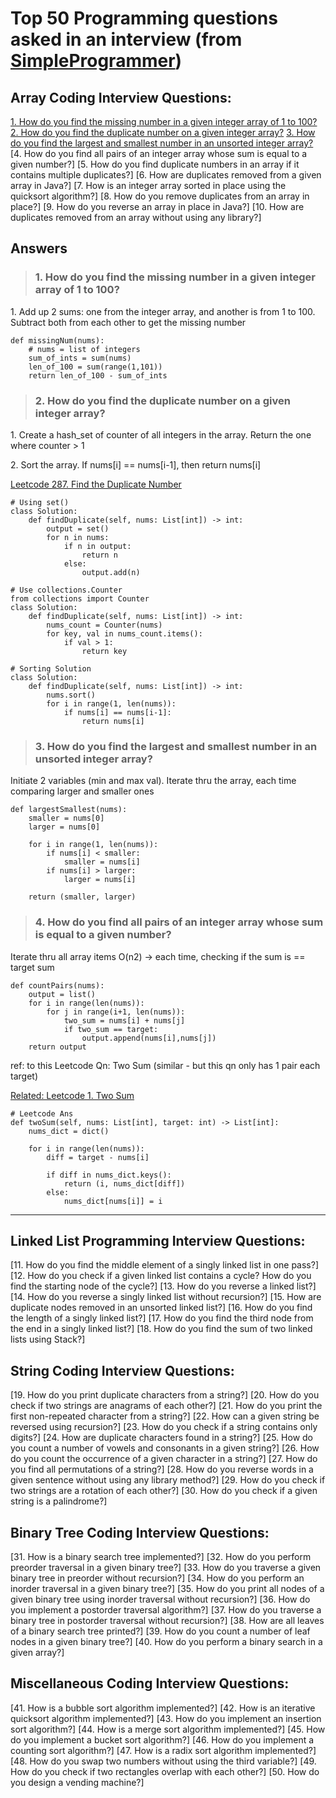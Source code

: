 # Top 50 Programming questions asked in an interview (from [SimpleProgrammer](https://content.techgig.com/hiring/20-most-frequently-asked-programming-interview-questions/articleshow/74608663.cms))

## Array Coding Interview Questions:
[1. How do you find the missing number in a given integer array of 1 to 100?](#1-how-do-you-find-the-missing-number-in-a-given-integer-array-of-1-to-100)
[2. How do you find the duplicate number on a given integer array?](#2-how-do-you-find-the-duplicate-number-on-a-given-integer-array)
[3. How do you find the largest and smallest number in an unsorted integer array?](#3-how-do-you-find-the-largest-and-smallest-number-in-an-unsorted-integer-array)
[4. How do you find all pairs of an integer array whose sum is equal to a given number?]
[5. How do you find duplicate numbers in an array if it contains multiple duplicates?]
[6. How are duplicates removed from a given array in Java?]
[7. How is an integer array sorted in place using the quicksort algorithm?]
[8. How do you remove duplicates from an array in place?]
[9. How do you reverse an array in place in Java?]
[10. How are duplicates removed from an array without using any library?]

## Answers
> ### 1. How do you find the missing number in a given integer array of 1 to 100?
<p>1. Add up 2 sums: one from the integer array, and another is from 1 to 100. Subtract both from each other to get the missing number</p>

```
def missingNum(nums):
    # nums = list of integers
    sum_of_ints = sum(nums)
    len_of_100 = sum(range(1,101))
    return len_of_100 - sum_of_ints
```

> ### 2. How do you find the duplicate number on a given integer array?
<p>1. Create a hash_set of counter of all integers in the array. Return the one where counter > 1</p>
<p>2. Sort the array. If nums[i] == nums[i-1], then return nums[i]</p>

[Leetcode 287. Find the Duplicate Number](https://leetcode.com/problems/find-the-duplicate-number/)

```
# Using set()
class Solution:
    def findDuplicate(self, nums: List[int]) -> int:
        output = set()
        for n in nums:
            if n in output:
                return n
            else:
                output.add(n)

# Use collections.Counter                
from collections import Counter
class Solution:
    def findDuplicate(self, nums: List[int]) -> int:
        nums_count = Counter(nums)
        for key, val in nums_count.items():
            if val > 1:
                return key

# Sorting Solution
class Solution:                
    def findDuplicate(self, nums: List[int]) -> int:
        nums.sort()
        for i in range(1, len(nums)):
            if nums[i] == nums[i-1]:
                return nums[i]
```

> ### 3. How do you find the largest and smallest number in an unsorted integer array?
<p>Initiate 2 variables (min and max val). Iterate thru the array, each time comparing larger and smaller ones</p>

```
def largestSmallest(nums):
    smaller = nums[0]
    larger = nums[0]

    for i in range(1, len(nums)):
        if nums[i] < smaller:
            smaller = nums[i]
        if nums[i] > larger:
            larger = nums[i]
    
    return (smaller, larger)
```

> ### 4. How do you find all pairs of an integer array whose sum is equal to a given number?
<p>Iterate thru all array items O(n2) -> each time, checking if the sum is == target sum</p>

```
def countPairs(nums):
    output = list()
    for i in range(len(nums)):
        for j in range(i+1, len(nums)):
            two_sum = nums[i] + nums[j]
            if two_sum == target:
                output.append(nums[i],nums[j])
    return output
```

<p>ref: to this Leetcode Qn: Two Sum (similar - but this qn only has 1 pair each target)</p>

[Related: Leetcode 1. Two Sum](https://leetcode.com/problems/two-sum/)

```
# Leetcode Ans
def twoSum(self, nums: List[int], target: int) -> List[int]:
    nums_dict = dict()
    
    for i in range(len(nums)):
        diff = target - nums[i]
        
        if diff in nums_dict.keys():
            return (i, nums_dict[diff])
        else:
            nums_dict[nums[i]] = i
```

---

## Linked List Programming Interview Questions:
[11. How do you find the middle element of a singly linked list in one pass?]
[12. How do you check if a given linked list contains a cycle? How do you find the starting node of the cycle?]
[13. How do you reverse a linked list?]
[14. How do you reverse a singly linked list without recursion?]
[15. How are duplicate nodes removed in an unsorted linked list?]
[16. How do you find the length of a singly linked list?]
[17. How do you find the third node from the end in a singly linked list?]
[18. How do you find the sum of two linked lists using Stack?]

## String Coding Interview Questions:
[19. How do you print duplicate characters from a string?]
[20. How do you check if two strings are anagrams of each other?]
[21. How do you print the first non-repeated character from a string?]
[22. How can a given string be reversed using recursion?]
[23. How do you check if a string contains only digits?]
[24. How are duplicate characters found in a string?]
[25. How do you count a number of vowels and consonants in a given string?]
[26. How do you count the occurrence of a given character in a string?]
[27. How do you find all permutations of a string?]
[28. How do you reverse words in a given sentence without using any library method?]
[29. How do you check if two strings are a rotation of each other?]
[30. How do you check if a given string is a palindrome?]

## Binary Tree Coding Interview Questions:
[31. How is a binary search tree implemented?]
[32. How do you perform preorder traversal in a given binary tree?]
[33. How do you traverse a given binary tree in preorder without recursion?]
[34. How do you perform an inorder traversal in a given binary tree?]
[35. How do you print all nodes of a given binary tree using inorder traversal without recursion?]
[36. How do you implement a postorder traversal algorithm?]
[37. How do you traverse a binary tree in postorder traversal without recursion?]
[38. How are all leaves of a binary search tree printed?]
[39. How do you count a number of leaf nodes in a given binary tree?]
[40. How do you perform a binary search in a given array?]

## Miscellaneous Coding Interview Questions:
[41. How is a bubble sort algorithm implemented?]
[42. How is an iterative quicksort algorithm implemented?]
[43. How do you implement an insertion sort algorithm?]
[44. How is a merge sort algorithm implemented?]
[45. How do you implement a bucket sort algorithm?]
[46. How do you implement a counting sort algorithm?]
[47. How is a radix sort algorithm implemented?]
[48. How do you swap two numbers without using the third variable?]
[49. How do you check if two rectangles overlap with each other?]
[50. How do you design a vending machine?]